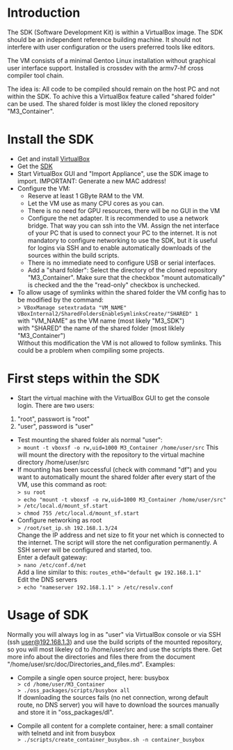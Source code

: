 Introduction
============
The SDK (Software Development Kit) is within a VirtualBox image. The SDK should be an independent reference building machine. It should not interfere with user configuration or the users preferred tools like editors.

The VM consists of a minimal Gentoo Linux installation without graphical user interface support. Installed is crossdev with the armv7-hf cross compiler tool chain.

The idea is: All code to be compiled should remain on the host PC and not within the SDK. To achive this a VirtualBox feature called "shared folder" can be used. The shared folder is most likley the cloned repository "M3_Container".

Install the SDK
===============
* Get and install [VirtualBox](https://virtualbox.org)
* Get the [SDK](https://www.insys-icom.de/data/smartbox/M3_SDK_2.ova)
* Start VirtualBox GUI and "Import Appliance", use the SDK image to import. IMPORTANT: Generate a new MAC address!
* Configure the VM:
    * Reserve at least 1 GByte RAM to the VM.
    * Let the VM use as many CPU cores as you can.
    * There is no need for GPU resources, there will be no GUI in the VM
    * Configure the net adapter. It is recommended to use a network bridge. That way you can ssh into the VM. Assign the  net interface of your PC that is used to connect your PC to the internet.
    It is not mandatory to configure networking to use the SDK, but it is useful for logins via SSH and to enable automatically downloads of the sources within the build scripts.
    * There is no immediate need to configure USB or serial interfaces.
    * Add a "shard folder": Select the directory of the cloned repository "M3_Container". Make sure that the checkbox "mount automatically" is checked and the the "read-only" checkbox is unchecked.
* To allow usage of symlinks within the shared folder the VM config has to be modified by the command:  
    `> VBoxManage setextradata "VM_NAME" VBoxInternal2/SharedFoldersEnableSymlinksCreate/"SHARED" 1`  
    with "VM_NAME" as the VM name (most likely "M3_SDK")  
    with "SHARED" the name of the shared folder (most liklely "M3_Container")  
    Without this modification the VM is not allowed to follow symlinks. This could be a problem when compiling some projects.

First steps within the SDK
==========================
* Start the virtual machine with the VirtualBox GUI to get the console login. There are two users:
1. "root", passwort is "root"
2. "user", password is "user"

* Test mounting the shared folder als normal "user":  
    `> mount -t vboxsf -o rw,uid=1000 M3_Container /home/user/src`
    This will mount the directory with the repository to the virtual machine directory /home/user/src
* If mounting has been successful (check with command "df") and you want to automatically mount the shared folder after every start of the VM, use this command as root:  
    `> su root`  
    `> echo "mount -t vboxsf -o rw,uid=1000 M3_Container /home/user/src" > /etc/local.d/mount_sf.start`  
    `> chmod 755 /etc/local.d/mount_sf.start`  
* Configure networking as root  
    `> /root/set_ip.sh 192.168.1.3/24`  
    Change the IP address and net size to fit your net which is connected to the internet. The script will store the net configuration permanently. A SSH server will be configured and started, too.  
    Enter a default gateway:  
    `> nano /etc/conf.d/net`  
    Add a line similar to this: `routes_eth0="default gw 192.168.1.1"`  
    Edit the DNS servers  
    `> echo "nameserver 192.168.1.1" > /etc/resolv.conf`  

Usage of SDK
===================
Normally you will always log in as "user" via VirtualBox console or via SSH (ssh user@192.168.1.3) and use the build scripts of the mounted repository, so you will most likeley cd to /home/user/src and use the scripts there. Get more info about the directories and files there from the document "/home/user/src/doc/Directories_and_files.md". Examples:  

* Compile a single open source project, here: busybox  
`> cd /home/user/M3_Container`  
`> ./oss_packages/scripts/busybox all`  
If downloading the sources fails (no net connection, wrong default route, no DNS server) you will have to download the sources manually and store it in "oss_packages/dl".  

* Compile all content for a complete container, here: a small container with telnetd and init from busybox  
`> ./scripts/create_container_busybox.sh -n container_busybox`  



